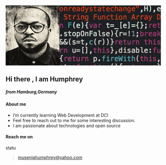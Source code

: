 ![](/images/moi%202.jpg)

## Hi there , I am Humphrey

##### *from Hamburg,Germany*

#### About me

- I’m currently learning Web Development
  at DCI
- Feel free to reach out to me  for some interesting discussion.
- I am passionate about technologies and open source

#### Reach me on

statu

> musenjahumphrey@yahoo.com
